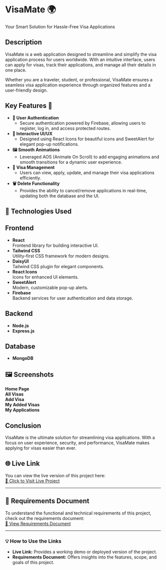 # VisaMate 🌍
Your Smart Solution for Hassle-Free Visa Applications <br>
## Description <br>
VisaMate is a web application designed to streamline and simplify the visa application process for users worldwide. With an intuitive interface, users can apply for visas, track their applications, and manage all their details in one place.

Whether you are a traveler, student, or professional, VisaMate ensures a seamless visa application experience through organized features and a user-friendly design.

## Key Features 🚀
- **🔐 User Authentication** <br>
    - Secure authentication powered by Firebase, allowing users to register, log in, and access protected routes.
- **🎨 Interactive UI/UX** <br>
    - Designed using React Icons for beautiful icons and SweetAlert for elegant pop-up notifications.
- **🖼️ Smooth Animations** <br>
    - Leveraged AOS (Animate On Scroll) to add engaging animations and smooth transitions for a dynamic user experience.
- **📄 Visa Management** <br>
    - Users can view, apply, update, and manage their visa applications efficiently.
- **🗑️ Delete Functionality** <br>
    - Provides the ability to cancel/remove applications in real-time, updating both the database and the UI.
## 🌟 Technologies Used <br>
## Frontend
- **React** <br>
Frontend library for building interactive UI.
- **Tailwind CSS** <br>
Utility-first CSS framework for modern designs.
- **DaisyUI** <br>
Tailwind CSS plugin for elegant components.
- **React Icons** <br>
Icons for enhanced UI elements.
- **SweetAlert** <br>
Modern, customizable pop-up alerts.
- **Firebase** <br>
Backend services for user authentication and data storage.
## Backend <br>
- **Node.js**
- **Express.js**
## Database <br>
- **MongoDB**
## 🖼️ Screenshots <br>
**Home Page** <br>
**All Visas** <br>
**Add Visa** <br>
**My Added Visas** <br>
**My Applications** <br>

## Conclusion
VisaMate is the ultimate solution for streamlining visa applications. With a focus on user experience, security, and performance, VisaMate makes applying for visas easier than ever.

    
## 🌐 Live Link
You can view the live version of this project here:  
[🔗 Click to Visit Live Project](https://visamate-f5bd6.web.app/)

---

## 📄 Requirements Document
To understand the functional and technical requirements of this project, check out the requirements document:  
[📜 View Requirements Document](https://docs.google.com/document/d/1V7YZXJbhnlJpqLZonXKU_Xxl5slLF8H6t4tAYiYbh0s/edit?tab=t.0)

---

### 💡 How to Use the Links
- **Live Link:** Provides a working demo or deployed version of the project.
- **Requirements Document:** Offers insights into the features, scope, and goals of this project.
